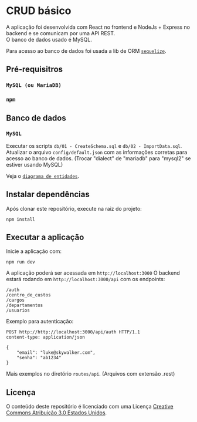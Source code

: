 # CRUD básico

A aplicação foi desenvolvida com React no frontend e NodeJs + Express no backend e se comunicam por uma API REST. <br>
O banco de dados usado é MySQL.

Para acesso ao banco de dados foi usada a lib de ORM [`sequelize`](https://sequelize.org/).

## Pré-requisitros

### `MySQL (ou MariaDB)`<br>

### `npm`

## Banco de dados

### `MySQL`

Executar os scripts `db/01 - CreateSchema.sql` e `db/02 - ImportData.sql`.<br>
Atualizar o arquivo `config/default.json` com as informações corretas para acesso ao banco de dados. (Trocar "dialect" de "mariadb" para "mysql2" se estiver usando MySQL)

Veja o [`diagrama de entidades`](https://github.com/andremasson/teste-ipdv/blob/master/db/Diagrama%20de%20Entidades.pdf).

## Instalar dependências

Após clonar este repositório, execute na raiz do projeto:

```
npm install
```

## Executar a aplicação

Inicie a aplicação com:

```
npm run dev
```

A aplicação poderá ser acessada em `http://localhost:3000`
O backend estará rodando em `http://localhost:3000/api` com os endpoints:

```
/auth
/centro_de_custos
/cargos
/departamentos
/usuarios
```

Exemplo para autenticação:

```
POST http://http://localhost:3000/api/auth HTTP/1.1
content-type: application/json

{
    "email": "luke@skywalker.com",
    "senha": "ab1234"
}
```

Mais exemplos no diretório `routes/api`. (Arquivos com extensão .rest)

## Licença

O conteúdo deste repositório é licenciado com uma Licença [Creative Commons Atribuição 3.0 Estados Unidos](https://creativecommons.org/licenses/by/3.0/us/).
